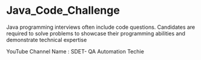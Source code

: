 # Java_Code_Challenge

Java programming interviews often include code questions. Candidates are required to solve problems to showcase their programming abilities and demonstrate technical expertise

YouTube Channel Name : SDET- QA Automation Techie
